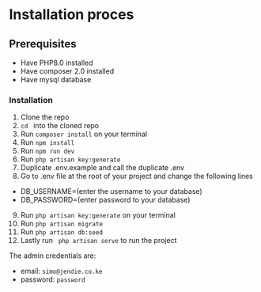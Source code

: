 # Installation proces

## Prerequisites

-   Have PHP8.0 installed
-   Have composer 2.0 installed
-   Have mysql database

### Installation

1. Clone the repo
2. `cd ` into the cloned repo
3. Run `composer install` on your terminal
4. Run `npm install`
5. Run `npm run dev`
6. Run `php artisan key:generate`
7. Duplicate .env.example and call the duplicate .env
8. Go to .env file at the root of your project and change the following lines

-   DB_USERNAME=(enter the username to your database)
-   DB_PASSWORD=(enter password to your database)

9. Run `php artisan key:generate` on your terminal
10. Run `php artisan migrate`
11. Run `php artisan db:seed`
12. Lastly run ` php artisan serve` to run the project

The admin credentials are:
- email: ```simo@jendie.co.ke```
- password: ```password```

